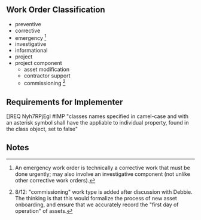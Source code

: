 ## Work Order Classification

* preventive
* corrective
* emergency [^1]
* investigative
* informational
* project
* project component
  * asset modification
  * contractor support
  * commissioning [^2]

## Requirements for Implementer

[]REQ Nyh7RPjEgl #IMP "classes names specified in camel-case and with an asterisk symbol shall have the appliable to individual property, found in the class object, set to false"

## Notes
[^1]: An emergency work order is technically a corrective work that must be done urgently; may also involve an investigative component (not unlike other corrective work orders).
[^2]: 8/12: "commissioning" work type is added after discussion with Debbie. The thinking is that this would formalize the process of new asset onboarding, and ensure that we accurately record the "first day of operation" of assets. 